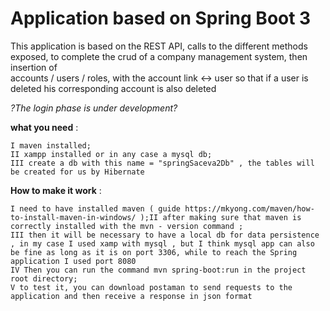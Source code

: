 
# Application based on Spring Boot 3

This application is based on the REST API, calls to the different methods exposed, 
to complete the crud of a company management system, then insertion of  
accounts / users / roles, with the account link <-> user so that if a user is deleted his corresponding account is also deleted 

*?The login phase is under development?* 

**what you need** : 

    I maven installed; 
    II xampp installed or in any case a mysql db; 
    III create a db with this name = "springSaceva2Db" , the tables will be created for us by Hibernate

**How to make it work** :

    I need to have installed maven ( guide https://mkyong.com/maven/how-to-install-maven-in-windows/ );II after making sure that maven is correctly installed with the mvn - version command ;
    III then it will be necessary to have a local db for data persistence , in my case I used xamp with mysql , but I think mysql app can also be fine as long as it is on port 3306, while to reach the Spring application I used port 8080
    IV Then you can run the command mvn spring-boot:run in the project root directory; 
    V to test it, you can download postaman to send requests to the application and then receive a response in json format
    